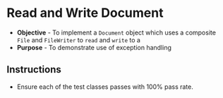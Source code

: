 # Read and Write Document
* **Objective** - To implement a `Document` object which uses a composite `File` and `FileWriter` to `read` and `write` to a 
* **Purpose** -  To demonstrate use of exception handling



## Instructions
* Ensure each of the test classes passes with 100% pass rate.